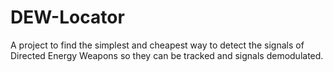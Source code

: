 # DEW-Locator
A project to find the simplest and cheapest way to detect the signals of Directed Energy Weapons so they can be tracked and signals demodulated.
